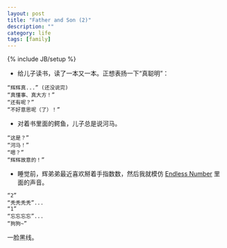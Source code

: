 ```yaml
---
layout: post
title: "Father and Son (2)"
description: ""
category: life
tags: [family]
---
```

{% include JB/setup %}

- 给儿子读书，读了一本又一本。正想表扬一下“真聪明”：

~~~
“辉辉真...” (还没说完)
“真懂事、真大方！”
“还有呢？”
“不好意思呢（了）！”
~~~

- 对着书里面的鳄鱼，儿子总是说河马。

~~~
“这是？”
“河马！”
“嗯？”
“辉辉故意的！”
~~~

- 睡觉前，辉弟弟最近喜欢掰着手指数数，然后我就模仿
  [Endless Number](https://itunes.apple.com/us/app/endless-numbers/id804360921?mt=8)
  里面的声音。

~~~
“2”
“秃秃秃秃”...
“1”
“忘忘忘忘”...
“狗狗~”
~~~

一脸黑线。
